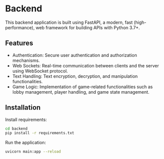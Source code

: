 # Backend
This backend application is built using FastAPI, a modern, fast (high-performance), web framework for building APIs with Python 3.7+.

## Features
- Authentication: Secure user authentication and authorization mechanisms.
- Web Sockets: Real-time communication between clients and the server using WebSocket protocol.
- Text Handling: Text encryption, decryption, and manipulation functionalities.
- Game Logic: Implementation of game-related functionalities such as lobby management, player handling, and game state management.

## Installation
Install requirements:
```bash
cd backend
pip install -r requirements.txt
```
Run the application:
```bash
uvicorn main:app --reload
```
